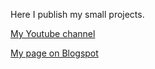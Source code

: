 Here I publish my small projects.

[My Youtube channel](https://www.youtube.com/AlexeySilichenko)

[My page on Blogspot](https://asilichenko.blogspot.com)

<!---
asilichenko/asilichenko is a ✨ special ✨ repository because its `README.md` (this file) appears on your GitHub profile.
You can click the Preview link to take a look at your changes.
--->
